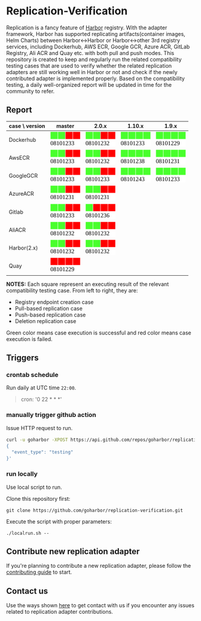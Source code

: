 # Replication-Verification

Replication is a fancy feature of [Harbor](https://github.com/goharbor/harbor) registry. With the adapter framework, Harbor
has supported replicating artifacts(container images, Helm Charts) between Harbor<->Harbor or Harbor<->other 3rd registry services,
including Dockerhub, AWS ECR, Google GCR, Azure ACR, GitLab Registry, Ali ACR and Quay etc. with both pull and push modes. 
This repository is created to keep and regularly run the related compatibility testing cases that are used to verify 
whether the related replication adapters are still working well in Harbor or not and check if the newly contributed adapter
is implemented properly. Based on the compatibility testing, a daily well-organized report will be updated in time for the
community to refer.


## Report

| case \ version | master | 2.0.x | 1.10.x | 1.9.x |
| -------------- | :----: | :---: | :----: | :---: | 
| Dockerhub      | [![status](https://github.com/goharbor/replication-verification/raw/results/results/st-master-DockerHub.svg)](https://github.com/goharbor/replication-verification/raw/results/results/st-master-DockerHub.gif) | [![status](https://github.com/goharbor/replication-verification/raw/results/results/st-2.0.0-DockerHub.svg)](https://github.com/goharbor/replication-verification/raw/results/results/st-2.0.0-DockerHub.gif) | [![status](https://github.com/goharbor/replication-verification/raw/results/results/st-1.10.0-DockerHub.svg)](https://github.com/goharbor/replication-verification/raw/results/results/st-1.10.0-DockerHub.gif) | [![status](https://github.com/goharbor/replication-verification/raw/results/results/st-1.9.0-DockerHub.svg)](https://github.com/goharbor/replication-verification/raw/results/results/st-1.9.0-DockerHub.gif) |
| AwsECR         | [![status](https://github.com/goharbor/replication-verification/raw/results/results/st-master-AwsECR.svg)](https://github.com/goharbor/replication-verification/raw/results/results/st-master-AwsECR.gif)       | [![status](https://github.com/goharbor/replication-verification/raw/results/results/st-2.0.0-AwsECR.svg)](https://github.com/goharbor/replication-verification/raw/results/results/st-2.0.0-AwsECR.gif)       | [![status](https://github.com/goharbor/replication-verification/raw/results/results/st-1.10.0-AwsECR.svg)](https://github.com/goharbor/replication-verification/raw/results/results/st-1.10.0-AwsECR.gif)       | [![status](https://github.com/goharbor/replication-verification/raw/results/results/st-1.9.0-AwsECR.svg)](https://github.com/goharbor/replication-verification/raw/results/results/st-1.9.0-AwsECR.gif)       |
| GoogleGCR      | [![status](https://github.com/goharbor/replication-verification/raw/results/results/st-master-GoogleGCR.svg)](https://github.com/goharbor/replication-verification/raw/results/results/st-master-GoogleGCR.gif) | [![status](https://github.com/goharbor/replication-verification/raw/results/results/st-2.0.0-GoogleGCR.svg)](https://github.com/goharbor/replication-verification/raw/results/results/st-2.0.0-GoogleGCR.gif) | [![status](https://github.com/goharbor/replication-verification/raw/results/results/st-1.10.0-GoogleGCR.svg)](https://github.com/goharbor/replication-verification/raw/results/results/st-1.10.0-GoogleGCR.gif) | [![status](https://github.com/goharbor/replication-verification/raw/results/results/st-1.9.0-GoogleGCR.svg)](https://github.com/goharbor/replication-verification/raw/results/results/st-1.9.0-GoogleGCR.gif) |
| AzureACR       | [![status](https://github.com/goharbor/replication-verification/raw/results/results/st-master-AzureACR.svg)](https://github.com/goharbor/replication-verification/raw/results/results/st-master-AzureACR.gif)   | [![status](https://github.com/goharbor/replication-verification/raw/results/results/st-2.0.0-AzureACR.svg)](https://github.com/goharbor/replication-verification/raw/results/results/st-2.0.0-AzureACR.gif)   | 
| Gitlab         | [![status](https://github.com/goharbor/replication-verification/raw/results/results/st-master-Gitlab.svg)](https://github.com/goharbor/replication-verification/raw/results/results/st-master-Gitlab.gif)       | [![status](https://github.com/goharbor/replication-verification/raw/results/results/st-2.0.0-Gitlab.svg)](https://github.com/goharbor/replication-verification/raw/results/results/st-2.0.0-Gitlab.gif)       | 
| AliACR         | [![status](https://github.com/goharbor/replication-verification/raw/results/results/st-master-AliACR.svg)](https://github.com/goharbor/replication-verification/raw/results/results/st-master-AliACR.gif)       | [![status](https://github.com/goharbor/replication-verification/raw/results/results/st-2.0.0-AliACR.svg)](https://github.com/goharbor/replication-verification/raw/results/results/st-2.0.0-AliACR.gif)       | 
| Harbor(2.x)    | [![status](https://github.com/goharbor/replication-verification/raw/results/results/st-master-Harbor.svg)](https://github.com/goharbor/replication-verification/raw/results/results/st-master-Harbor.gif)       | [![status](https://github.com/goharbor/replication-verification/raw/results/results/st-2.0.0-Harbor.svg)](https://github.com/goharbor/replication-verification/raw/results/results/st-2.0.0-Harbor.gif)       | 
| Quay           | [![status](https://github.com/goharbor/replication-verification/raw/results/results/st-master-Quay.svg)](https://github.com/goharbor/replication-verification/raw/results/results/st-master-Quay.gif)           |

**NOTES:** Each square represent an executing result of the relevant compatibility testing case. From left to right, they are:

 * Registry endpoint creation case
 * Pull-based replication case
 * Push-based replication case
 * Deletion replication case

Green color means case execution is successful and red color means case execution is failed.

## Triggers

### crontab schedule

Run daily at UTC time `22:00`.

> cron: '0 22 * * *'

### manually trigger github action

Issue HTTP request to run.

```bash
curl -u goharbor -XPOST https://api.github.com/repos/goharbor/replication-verification/dispatches -d '
{
  "event_type": "testing"
}'
```

### run locally

Use local script to run.

Clone this repository first:

```shell script
git clone https://github.com/goharbor/replication-verification.git
```
Execute the script with proper parameters:

```shell script
./localrun.sh --
```

## Contribute new replication adapter

If you're planning to contribute a new replication adapter, please follow the [contributing guide](./CONTRIBUTING.md) to start.

## Contact us

Use the ways shown [here](https://github.com/goharbor/harbor#community) to get contact with us if you encounter any issues related to replication adapter contributions.